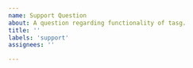 ```yaml
---
name: Support Question
about: A question regarding functionality of tasg.
title: ''
labels: 'support'
assignees: ''

---
```

